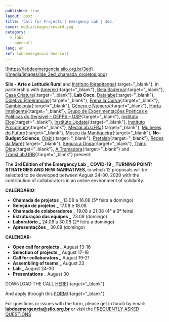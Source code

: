 ```yaml
---
published: true
layout: post
title: 'Call for Projects | Emergency Lab | 3ed.'
cover: media/images/cover9.jpg
category:
  - labs
  - opencall
lang: en
ref: lab-emergencia-3ed-call
---
```



![https://labdeemergencia.silo.org.br/3ed](/media/images/lde_3ed_chamada_projetos.png)

**Silo - Arte e Latitude Rural** and [Instituto Ibirapitanga](https://www.ibirapitanga.org.br/){:target="_blank"}, in partnership with [Amerek](https://twitter.com/amerek_ufmg){:target="_blank"}, [Bela Baderna](http://belabaderna.com.br/){:target="_blank"}, [Casa Criatura](https://www.instagram.com/casacriatura/){:target="_blank"}, **Lab Coco**, [Datalabe](https://datalabe.org/){:target="_blank"}, [Coletivo Etinerancias](https://www.instagram.com/etinerancias){:target="_blank"}, [Frena la Curva](https://frenalacurva.net/){:target="_blank"}, [Gambiologia](http://www.gambiologia.net/blog/){:target="_blank"}, [Gênero e Número](http://www.generonumero.media/){:target="_blank"}, [Horta Inteligente](https://hortainteligente.wixsite.com/hortainteligente){:target="_blank"}, [Grupo de Experimentações Poéticas e Políticas do Sensível – GEPPS – USP](https://www.gepps.com.br){:target="_blank"}, [Instituto Elos](https://institutoelos.org/){:target="_blank"}, [Instituto Update](https://www.institutoupdate.org.br/){:target="_blank"}, [Instituto Procomum](https://www.procomum.org/){:target="_blank"}, [MediaLab.UFRJ](href="http://medialabufrj.net/"){:target="_blank"}, [Mulheres do Futuro](https://www.instagram.com/mulheresdofuturopa/){:target="_blank"}, [Museu da Mantiqueira](https://museudamantiqueira.com.br/){:target="_blank"}, **No-Budget Science**, [Olabi](https://www.olabi.org.br){:target="_blank"}, [Pretalab](https://www.pretalab.com/){:target="_blank"}, [Redes da Maré](http://www.redesdamare.org.br/){:target="_blank"}, [Segura a Onda](https://seguraaonda.com.br/){:target="_blank"}, [Think Olga](https://www.thinkolga.com/){:target="_blank"}, [A Tramadora](https://www.tramadora.net/){:target="_blank"} and [TransLab.URB](https://translaburb.cc/){:target="_blank"} present:

The **3rd Edition of the Emergency Lab _ COVID-19 _ TURNING POINT: STRATEGIES AND NEW NARRATIVES**, in which 12 proposals will be selected to be developed between August 24-30, 2020 with the contribution of collaborators in an online environment of solidarity.

**CALENDÁRIO:**
  
* **Chamada de projetos      _** 13.08 a 16.08 (5ª feira a domingo)
* **Seleção de projetos      _** 17.08 e 18.08
* **Chamada de colaboradores _** 19.08 a 21.08 (4ª a 6ª feira)
* **Estruturação das equipes _** 23.08 (domingo)
* **Laboratório              _** 24.08 a 30.08 (2ª feira a domingo)
* **Apresentações            _** 30.08 (domingo)

**CALENDAR:**
  
* **Open call for projects _** August 13-16
* **Selection of projects _** August 17-18
* **Call for collaborators _** August 19-21
* **Assembling of teams _** August 23
* **Lab _** August 24-30 
* **Presentations _** August 30



DOWNLOAD THE CALL [HERE](https://labdeemergencia.silo.org.br/3ed/media/docs/PT_PROJETOS_CHAMADA_LAB_DE_EMERGENCIA.pdf){:target="_blank"}


And apply through this [FORM](https://forms.gle/dRvbwmcL9kHfyxiPA){:target="_blank"}


For questions or issues with the form, please get in touch by email: **labdeemergencia@silo.org.br** or visit the [FREQUENTLY ASKED QUESTIONS](https://labdeemergencia.silo.org.br/3ed/pt/dicas/perguntas-frequentes)

